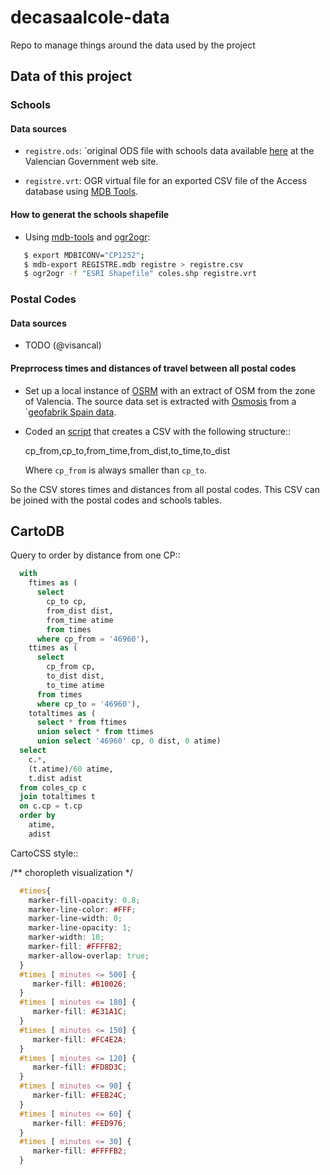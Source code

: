 # decasaalcole-data

Repo to manage things around the data used by the project


## Data of this project

### Schools

#### Data sources

* ``registre.ods``: `original ODS file with schools data available [here](https://ceice.gva.es/va/web/centros-docentes/descarga-base-de-datos) at the Valencian Government web site.
 
* ``registre.vrt``: OGR virtual file for an exported CSV file of
  the Access database using [MDB Tools](http://mdbtools.sourceforge.net/).


#### How to generat the schools shapefile

* Using [mdb-tools](http://mdbtools.sourceforge.net/) and [ogr2ogr](http://www.gdal.org/ogr2ogr.html):

```bash
   $ export MDBICONV="CP1252";
   $ mdb-export REGISTRE.mdb registre > registre.csv
   $ ogr2ogr -f "ESRI Shapefile" coles.shp registre.vrt
```

### Postal Codes

#### Data sources

* TODO (@visancal)


#### Preprrocess times and distances of travel between all postal codes

* Set up a local instance of [OSRM](https://github.com/Project-OSRM/osrm-backend/wiki) with an extract of OSM from the
  zone of Valencia. The source data set is extracted with [Osmosis](https://wiki.openstreetmap.org/wiki/Osmosis) from a
  `[geofabrik Spain data](http://download.geofabrik.de/europe/spain.html).

* Coded an [script](https://github.com/jsanz/decasaalcole/blob/master/process/process_cp.py) that creates a CSV with the following structure::

    cp_from,cp_to,from_time,from_dist,to_time,to_dist

  Where ``cp_from`` is always smaller than ``cp_to``.

So the CSV stores times and distances from all postal codes. This CSV can be
joined with the postal codes and schools tables.

## CartoDB

Query to order by distance from one CP::

```sql
  with
    ftimes as (
      select
        cp_to cp,
        from_dist dist,
        from_time atime
        from times
      where cp_from = '46960'),
    ttimes as (
      select
        cp_from cp,
        to_dist dist,
        to_time atime
      from times
      where cp_to = '46960'),
    totaltimes as (
      select * from ftimes
      union select * from ttimes
      union select '46960' cp, 0 dist, 0 atime)
  select
    c.*,
    (t.atime)/60 atime,
    t.dist adist
  from coles_cp c
  join totaltimes t
  on c.cp = t.cp
  order by
    atime,
    adist
```

CartoCSS style::

  /** choropleth visualization */

```css
  #times{
    marker-fill-opacity: 0.8;
    marker-line-color: #FFF;
    marker-line-width: 0;
    marker-line-opacity: 1;
    marker-width: 10;
    marker-fill: #FFFFB2;
    marker-allow-overlap: true;
  }
  #times [ minutes <= 500] {
     marker-fill: #B10026;
  }
  #times [ minutes <= 180] {
     marker-fill: #E31A1C;
  }
  #times [ minutes <= 150] {
     marker-fill: #FC4E2A;
  }
  #times [ minutes <= 120] {
     marker-fill: #FD8D3C;
  }
  #times [ minutes <= 90] {
     marker-fill: #FEB24C;
  }
  #times [ minutes <= 60] {
     marker-fill: #FED976;
  }
  #times [ minutes <= 30] {
     marker-fill: #FFFFB2;
  }
```
